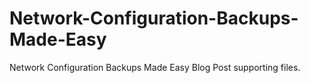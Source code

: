 Network-Configuration-Backups-Made-Easy
=======================================

Network Configuration Backups Made Easy Blog Post supporting files.
